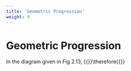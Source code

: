 ```yaml
---
title: 'Geometric Progression'
weight: 9
---
```


# Geometric Progression

In the diagram given in Fig.2.13,
{{<katex>}}\therefore{{<katex>}}